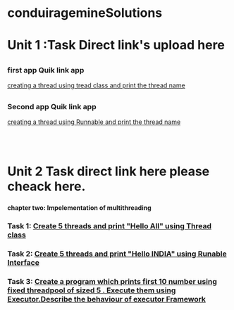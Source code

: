 # conduiragemineSolutions


# Unit 1 :Task Direct link's upload here 

## <h3>first app Quik link app</h3>
<a href="https://github.com/smartyjahid/conduiragemineSolutions/tree/main/thread%20class%20ass1">creating a thread using tread class and print the thread name</a>
## <h3>Second app Quik link app</h3>
<a href="https://github.com/smartyjahid/conduiragemineSolutions/tree/main/runable%20thread%20ass2">creating a thread using Runnable and print the thread name</a>

<br><br>
# Unit 2 Task direct link here please cheack here.

 ### <h4>chapter two: Impelementation of multithreading<h4>
  <h3> Task 1: <a href="https://github.com/smartyjahid/conduiragemineSolutions/tree/main/unit2thread5helloall">Create 5 threads and print "Hello All" using Thread class</a></h3>
 
   <h3> Task 2: <a href = "https://github.com/smartyjahid/conduiragemineSolutions/tree/main/unit2runable5'HELLOINDIA'">Create 5 threads and print "Hello INDIA" using Runable Interface</a></h3>
 
  <h3> Task 3: <a href="https://github.com/smartyjahid/conduiragemineSolutions/tree/main/unit2ThreadPool'Executor'"> Create a program which prints first 10 number using fixed threadpool of sized 5 .
   Execute them using Executor.Describe the behaviour of executor Framework</a></h3>
  
  
  
  

